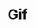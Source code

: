 ---
inv_num: 2006-019
add_credit:
url: 2006-019-handmadegif
title: Gif
year: '2006'
display_year: '2006'
medium: 'Pen on paper. '
dims:
pitch: "​Gif file written by hand. "
ps: "​Handmade Gif is a Gif file I wrote by hand in binary. This of course is pointless,
  but I chose to do this as an exercise in order to familiarize myself with the basics
  of compression for no reason other then I wondered how it worked. Since Gif was
  the oldest common compression format, I picked it first. And because I was writing
  it by hand I picked a really small and easy one to do, which was a 2 pixel wide
  by 2 pixel high square. Black, White, on top of White, Black. U can see it re-sized
  above (the grey sections are aliasing which are not included in the oriignal, ...
  I swear!, download it and check it out. :) \nGif Code Explanation\n\nheader: 474946383961\n\nimage
  map size: 0200 0200\n\nglobal color flag, not sorted, 1 bit per color, size of color
  table 2: 80\n\nno background (unused): 00\n\nno pixel aspect ratio: 00\n\nblack:
  000000\n\nwhite: FFFFFF\n\nimage separator: 2C\n\nimage distance from l / r in image
  map: 0000 0000\n\nimage size: 0200 0200\n\nnon interlaced, and no local colors (not
  sorted and no size): 00\n\nsize of LZW code chunks (=3): 02\n\nlength of LZW code
  section: 03\n\nLWZ code: 448202\n\nnext LZW code size: 00\n\nend of file: 3B\n\nIt
  is a 2 by 2 black and white checker GIF…\n\nBW WB"
live_url:
youtube:
related_code:
subheading:
download:
commission:
layout: things-i-made
---